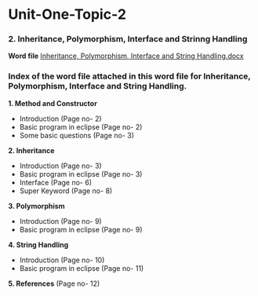 # Unit-One-Topic-2
### 2. Inheritance, Polymorphism, Interface and Strinng Handling
**Word file**
[Inheritance, Polymorphism, Interface and String Handling.docx](https://github.com/rachnaggarwal/Unit-One-Topic-2/files/7316867/Inheritance.Polymorphism.Interface.and.String.Handling.docx)
### Index of the word file attached in this word file for Inheritance, Polymorphism, Interface and String Handling.
**1.	Method and Constructor**
-  Introduction                                          (Page no- 2)                                                                                                                                                                 
- Basic program in eclipse                       (Page no- 2)                                                                                                                                                                 
- Some basic questions                           (Page no- 3)       
                                                                                                                                                          
**2.	Inheritance**
-  Introduction                                          (Page no- 3)                                                                                                                                                                 
- Basic program in eclipse                       (Page no- 3)  
- Interface                                                (Page no- 6)                                                                                                                                                              
- Super Keyword                                     (Page no- 8)                                                                                                                                                              

**3.	Polymorphism**
-  Introduction                                          (Page no- 9)                                                                                                                                                                 
- Basic program in eclipse                       (Page no- 9)                                                                                                                                                                 
                                                                                                          
**4.	String Handling**
-  Introduction                                          (Page no- 10)                                                                                                                                                                 
- Basic program in eclipse                       (Page no- 11)    
       
**5.	References**                                                            (Page no- 12)                                                                                                                                                                                   
